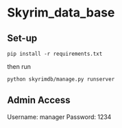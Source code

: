 # Skyrim_data_base
 
## Set-up

```
pip install -r requirements.txt
```

then run

```
python skyrimdb/manage.py runserver
```

## Admin Access

Username: manager
Password: 1234
